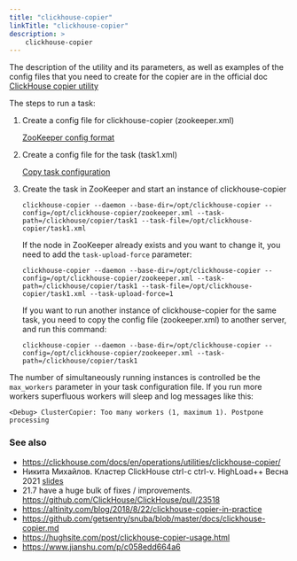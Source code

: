 ```yaml
---
title: "clickhouse-copier"
linkTitle: "clickhouse-copier"
description: >
    clickhouse-copier
---
```

The description of the utility and its parameters, as well as examples of the config files that you need to create for the copier are in the official doc [ClickHouse copier utility](https://clickhouse.com/docs/en/operations/utilities/clickhouse-copier/)

The steps to run a task:

1. Create a config file for clickhouse-copier (zookeeper.xml)

   [ZooKeeper config format](https://clickhouse.com/docs/en/operations/utilities/clickhouse-copier/#format-of-zookeeper-xml)

2. Create a config file for the task (task1.xml)

   [Copy task configuration](https://clickhouse.com/docs/en/operations/utilities/clickhouse-copier/#configuration-of-copying-tasks)

3. Create the task in ZooKeeper and start an instance of clickhouse-copier

    `clickhouse-copier --daemon --base-dir=/opt/clickhouse-copier --config=/opt/clickhouse-copier/zookeeper.xml --task-path=/clickhouse/copier/task1 --task-file=/opt/clickhouse-copier/task1.xml`

    If the node in ZooKeeper already exists and you want to change it, you need to add the `task-upload-force` parameter:

    `clickhouse-copier --daemon --base-dir=/opt/clickhouse-copier --config=/opt/clickhouse-copier/zookeeper.xml --task-path=/clickhouse/copier/task1 --task-file=/opt/clickhouse-copier/task1.xml --task-upload-force=1`

    If you want to run another instance of clickhouse-copier for the same task, you need to copy the config file (zookeeper.xml) to another server, and run this command:

    `clickhouse-copier --daemon --base-dir=/opt/clickhouse-copier --config=/opt/clickhouse-copier/zookeeper.xml --task-path=/clickhouse/copier/task1`

The number of simultaneously running instances is controlled be the `max_workers` parameter in your task configuration file. If you run more workers superfluous workers will sleep and log messages like this:

`<Debug> ClusterCopier: Too many workers (1, maximum 1). Postpone processing`

### See also

* https://clickhouse.com/docs/en/operations/utilities/clickhouse-copier/
* Никита Михайлов. Кластер ClickHouse ctrl-с ctrl-v. HighLoad++ Весна 2021 [slides]( https://raw.githubusercontent.com/ClickHouse/clickhouse-presentations/master/highload2021/copier.pdf)
* 21.7 have a huge bulk of fixes / improvements. https://github.com/ClickHouse/ClickHouse/pull/23518
* https://altinity.com/blog/2018/8/22/clickhouse-copier-in-practice 
* https://github.com/getsentry/snuba/blob/master/docs/clickhouse-copier.md
* https://hughsite.com/post/clickhouse-copier-usage.html
* https://www.jianshu.com/p/c058edd664a6
